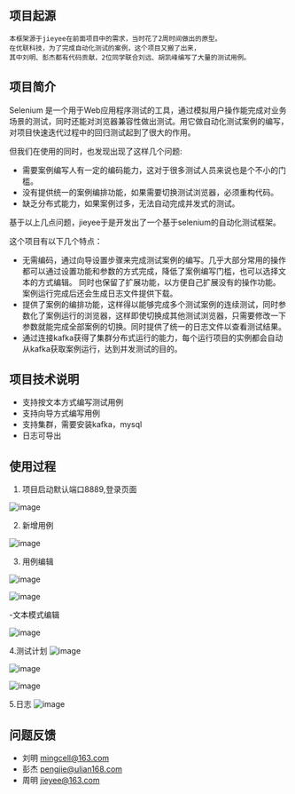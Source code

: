 ## 项目起源
    本框架源于jieyee在前面项目中的需求，当时花了2周时间做出的原型。
    在优联科技，为了完成自动化测试的案例，这个项目又搬了出来，
    其中刘明、彭杰都有代码贡献，2位同学联合刘远、胡凯峰编写了大量的测试用例。
    
## 项目简介

Selenium 是一个用于Web应用程序测试的工具，通过模拟用户操作能完成对业务场景的测试，同时还能对浏览器兼容性做出测试。用它做自动化测试案例的编写，对项目快速迭代过程中的回归测试起到了很大的作用。

但我们在使用的同时，也发现出现了这样几个问题:

-	需要案例编写人有一定的编码能力，这对于很多测试人员来说也是个不小的门槛。
-	没有提供统一的案例编排功能，如果需要切换测试浏览器，必须重构代码。
-	缺乏分布式能力，如果案例过多，无法自动完成并发式的测试。

基于以上几点问题，jieyee于是开发出了一个基于selenium的自动化测试框架。

这个项目有以下几个特点：
-	无需编码，通过向导设置步骤来完成测试案例的编写。几乎大部分常用的操作都可以通过设置功能和参数的方式完成，降低了案例编写门槛，也可以选择文本的方式编辑。
同时也保留了扩展功能，以方便自己扩展没有的操作功能。
案例运行完成后还会生成日志文件提供下载。
-	提供了案例的编排功能，这样得以能够完成多个测试案例的连续测试，同时参数化了案例运行的浏览器，这样即使切换成其他测试浏览器，只需要修改一下参数就能完成全部案例的切换。同时提供了统一的日志文件以查看测试结果。
-	通过连接kafka获得了集群分布式运行的能力，每个运行项目的实例都会自动从kafka获取案例运行，达到并发测试的目的。

## 项目技术说明
- 支持按文本方式编写测试用例
- 支持向导方式编写用例
- 支持集群，需要安装kafka，mysql
- 日志可导出
 
## 使用过程

1. 项目启动默认端口8889,登录页面

![image](images/logon.png)

2. 新增用例

![image](images/editor_add.png) 

3. 用例编辑

![image](images/editor_start.png) 

![image](images/editor_op.png) 

-文本模式编辑 

![image](images/step_text.png) 

4.测试计划
![image](images/tests.png) 

![image](images/tests_folder.png) 

![image](images/log_dl.png) 

5.日志
![image](images/log_info.png) 

## 问题反馈
- 刘明 mingcell@163.com
- 彭杰 pengjie@ulian168.com
- 周明 jieyee@163.com